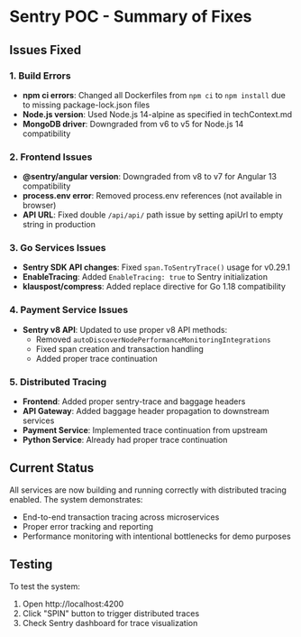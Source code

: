 # Sentry POC - Summary of Fixes

## Issues Fixed

### 1. Build Errors
- **npm ci errors**: Changed all Dockerfiles from `npm ci` to `npm install` due to missing package-lock.json files
- **Node.js version**: Used Node.js 14-alpine as specified in techContext.md
- **MongoDB driver**: Downgraded from v6 to v5 for Node.js 14 compatibility

### 2. Frontend Issues
- **@sentry/angular version**: Downgraded from v8 to v7 for Angular 13 compatibility
- **process.env error**: Removed process.env references (not available in browser)
- **API URL**: Fixed double `/api/api/` path issue by setting apiUrl to empty string in production

### 3. Go Services Issues
- **Sentry SDK API changes**: Fixed `span.ToSentryTrace()` usage for v0.29.1
- **EnableTracing**: Added `EnableTracing: true` to Sentry initialization
- **klauspost/compress**: Added replace directive for Go 1.18 compatibility

### 4. Payment Service Issues
- **Sentry v8 API**: Updated to use proper v8 API methods:
  - Removed `autoDiscoverNodePerformanceMonitoringIntegrations`
  - Fixed span creation and transaction handling
  - Added proper trace continuation

### 5. Distributed Tracing
- **Frontend**: Added proper sentry-trace and baggage headers
- **API Gateway**: Added baggage header propagation to downstream services
- **Payment Service**: Implemented trace continuation from upstream
- **Python Service**: Already had proper trace continuation

## Current Status
All services are now building and running correctly with distributed tracing enabled. The system demonstrates:
- End-to-end transaction tracing across microservices
- Proper error tracking and reporting
- Performance monitoring with intentional bottlenecks for demo purposes

## Testing
To test the system:
1. Open http://localhost:4200
2. Click "SPIN" button to trigger distributed traces
3. Check Sentry dashboard for trace visualization